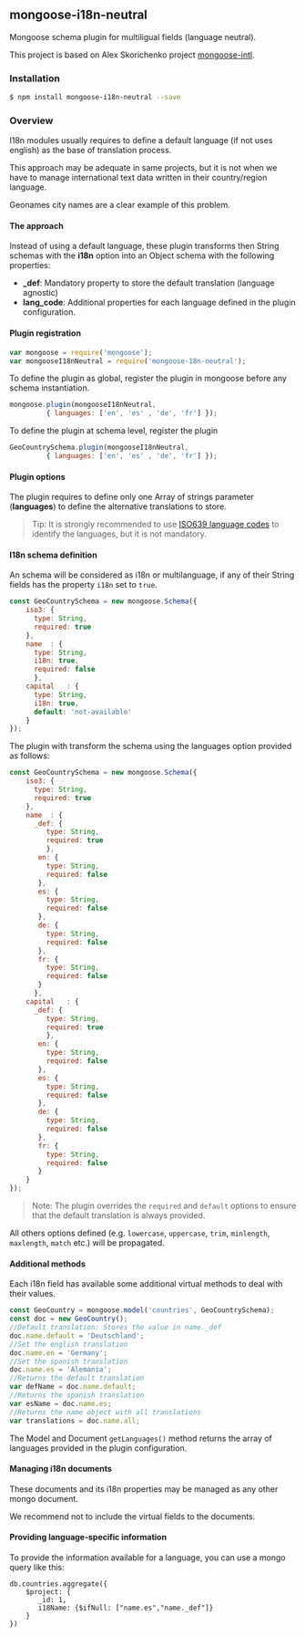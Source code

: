## mongoose-i18n-neutral
Mongoose schema plugin for multiligual fields (language neutral).

This project is based on Alex Skorichenko project [mongoose-intl](https://github.com/alexsk/mongoose-intl).

### Installation

```sh
$ npm install mongoose-i18n-neutral --save
```

### Overview

I18n modules usually requires to define a default language (if not uses english) as the base of translation process.

This approach may be adequate in same projects, but it is not when we have to manage international text data written in their country/region language.

Geonames city names are a clear example of this problem.

#### The approach

Instead of using a default language, these plugin transforms then String schemas with the **i18n** option into an Object schema with the following properties:
* **_def**: Mandatory property to store the default translation (language agnostic)
* **lang_code**: Additional properties for each language defined in the plugin configuration.  
 
#### Plugin registration

```js
var mongoose = require('mongoose');
var mongooseI18nNeutral = require('mongoose-18n-neutral');
```

To define the plugin as global, register the plugin in mongoose before any schema instantiation.

```js
mongoose.plugin(mongooseI18nNeutral, 
         { languages: ['en', 'es' , 'de', 'fr'] });
```

To define the plugin at schema level, register the plugin 
```js
GeoCountrySchema.plugin(mongooseI18nNeutral, 
         { languages: ['en', 'es' , 'de', 'fr'] });
```
#### Plugin options

The plugin requires to define only one Array of strings parameter (**languages**) to define the alternative translations to store.

>Tip: It is strongly recommended to use [ISO639 language codes](https://en.wikipedia.org/wiki/List_of_ISO_639-1_codes) to identify the languages, but it is not mandatory.

#### I18n schema definition

An schema will be considered as i18n or multilanguage, if any of their String fields has the property `i18n` set to `true`. 
```js
const GeoCountrySchema = new mongoose.Schema({
    iso3: {
      type: String,
      required: true      
    },
    name  : {
      type: String,
      i18n: true,
      required: false
      },
    capital   : {
      type: String,
      i18n: true,
      default: 'not-available'
    }
});
```

The plugin with transform the schema using the languages option provided as follows:

```js
const GeoCountrySchema = new mongoose.Schema({
    iso3: {
      type: String,
      required: true      
    },
    name  : {
      _def: {
         type: String,
         required: true
         },
       en: {
         type: String,
         required: false
       }, 
       es: {
         type: String,
         required: false
       }, 
       de: {
         type: String,
         required: false
       }, 
       fr: {
         type: String,
         required: false
       }                 
      },
    capital   : {
      _def: {
         type: String,
         required: true
         },
       en: {
         type: String,
         required: false
       }, 
       es: {
         type: String,
         required: false
       }, 
       de: {
         type: String,
         required: false
       }, 
       fr: {
         type: String,
         required: false
       }   
    }
});
```

>Note: The plugin overrides the `required` and `default` options to ensure that the default translation is always provided.

All others options defined (e.g. `lowercase`, `uppercase`, `trim`, `minlength`, `maxlength`, `match` etc.) will be propagated.

#### Additional methods

Each i18n field has available some additional virtual methods to deal with their values.

```js
const GeoCountry = mongoose.model('countries', GeoCountrySchema);
const doc = new GeoCountry();
//Default translation: Stores the value in name._def
doc.name.default = 'Deutschland'; 
//Set the english translation
doc.name.en = 'Germany'; 
//Set the spanish translation
doc.name.es = 'Alemania'; 
//Returns the default translation
var defName = doc.name.default; 
//Returns the spanish translation
var esName = doc.name.es; 
//Returns the name object with all translations 
var translations = doc.name.all; 
```

The Model and Document `getLanguages()` method returns the array of languages provided in the plugin configuration.

#### Managing i18n documents

These documents and its i18n properties may be managed as any other mongo document.

We recommend not to include the virtual fields to the documents.

#### Providing language-specific information

To provide the information available for a language, you can use a mongo query like this:

```mongo
db.countries.aggregate({
    $project: {
       _id: 1,
       i18Name: {$ifNull: ["name.es","name._def"]}
    }
})

```

